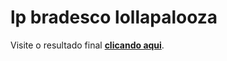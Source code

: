 # lp bradesco lollapalooza

Visite o resultado final **[clicando aqui](https://glhermepaiva.github.io/lolla-bradesco/)**.
